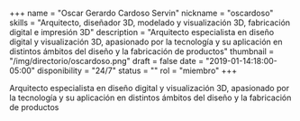+++
name = "Oscar Gerardo Cardoso Servin"
nickname = "oscardoso"
skills = "Arquitecto, diseñador 3D, modelado y visualización 3D, fabricación digital e impresión 3D"
description = "Arquitecto especialista en diseño digital y visualización 3D, apasionado por la tecnología y su aplicación en distintos ámbitos del diseño y la fabricación de productos"
thumbnail = "/img/directorio/oscardoso.png"
draft = false
date = "2019-01-14:18:00-05:00"
disponibility = "24/7"
status = ""
rol = "miembro"
+++

Arquitecto especialista en diseño digital y visualización 3D, apasionado por la tecnología y su aplicación en distintos ámbitos del diseño y la fabricación de productos

